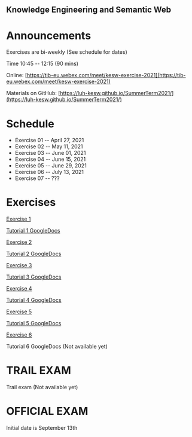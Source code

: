 ## Knowledge Engineering and Semantic Web
# Announcements
Exercises are bi-weekly (See schedule for dates)

Time 10:45 -- 12:15 (90 mins)

Online: [https://tib-eu.webex.com/meet/kesw-exercise-2021](https://tib-eu.webex.com/meet/kesw-exercise-2021)

Materials on GitHub: [https://luh-kesw.github.io/SummerTerm2021/](https://luh-kesw.github.io/SummerTerm2021/)
# Schedule 
* Exercise 01 	    -- April 27, 2021
* Exercise 02       -- May 11, 2021
* Exercise 03       -- June 01, 2021
* Exercise 04       -- June 15, 2021
* Exercise 05       -- June 29, 2021
* Exercise 06       -- July 13, 2021
* Exercise 07       -- ???


# Exercises

[Exercise 1](https://luh-kesw.github.io/SummerTerm2021/exercises/exercise_01.pdf)

[Tutorial 1 GoogleDocs](https://docs.google.com/document/d/1SIjoKsb41BTCAQGmLeh67D2HjmwCRRGxnM1BJLeDMyI/edit#heading=h.b561ahvocdwi)

[Exercise 2](https://luh-kesw.github.io/SummerTerm2021/exercises/exercise_02.pdf)

[Tutorial 2 GoogleDocs](https://docs.google.com/document/d/1SIjoKsb41BTCAQGmLeh67D2HjmwCRRGxnM1BJLeDMyI/edit#heading=h.ctrxqokcng6s)

[Exercise 3](https://luh-kesw.github.io/SummerTerm2021/exercises/exercise_03.pdf)

[Tutorial 3 GoogleDocs](https://docs.google.com/document/d/1SIjoKsb41BTCAQGmLeh67D2HjmwCRRGxnM1BJLeDMyI/edit#heading=h.wl6b8gs0vdie)

[Exercise 4](https://luh-kesw.github.io/SummerTerm2021/exercises/exercise_04.pdf)

[Tutorial 4 GoogleDocs](https://docs.google.com/document/d/1SIjoKsb41BTCAQGmLeh67D2HjmwCRRGxnM1BJLeDMyI/edit#heading=h.p30fldfch82b)

[Exercise 5](https://luh-kesw.github.io/SummerTerm2021/exercises/exercise_05.pdf)

[Tutorial 5 GoogleDocs](https://docs.google.com/document/d/1SIjoKsb41BTCAQGmLeh67D2HjmwCRRGxnM1BJLeDMyI/edit#heading=h.nsuickvie1d)

[Exercise 6](https://luh-kesw.github.io/SummerTerm2021/exercises/exercise_06.pdf)

Tutorial 6 GoogleDocs (Not available yet)

# TRAIL EXAM

Trail exam (Not available yet)

# OFFICIAL EXAM

Initial date is September 13th
